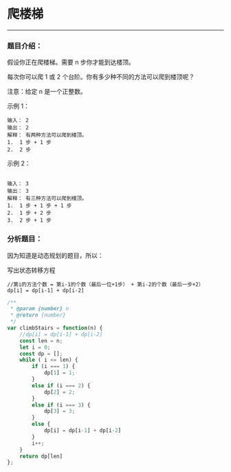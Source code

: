 # 爬楼梯

---

### 题目介绍：
假设你正在爬楼梯。需要 n 步你才能到达楼顶。

每次你可以爬 1 或 2 个台阶。你有多少种不同的方法可以爬到楼顶呢？

注意：给定 n 是一个正整数。

示例 1：
```code
输入： 2
输出： 2
解释： 有两种方法可以爬到楼顶。
1.  1 步 + 1 步
2.  2 步

```
示例 2：

```code

输入： 3
输出： 3
解释： 有三种方法可以爬到楼顶。
1.  1 步 + 1 步 + 1 步
2.  1 步 + 2 步
3.  2 步 + 1 步
```


### 分析题目：
因为知道是动态规划的题目，所以：

写出状态转移方程
```code
//第i的方法个数 = 第i-1的个数（最后一位+1步） + 第i-2的个数（最后一步+2）
dp[i] = dp[i-1] + dp[i-2]
```
```js
/**
 * @param {number} n
 * @return {number}
 */
var climbStairs = function(n) {
    //dp[i] = dp[i-1] + dp[i-2]
    const len = n;
    let i = 0;
    const dp = [];
    while ( i <= len) {
        if (i === 1) {
            dp[1] = 1;
        }
        else if (i === 2) {
            dp[2] = 2;
        }
        else if (i === 3) {
            dp[3] = 3;
        }
        else {
            dp[i] = dp[i-1] + dp[i-2]
        }
        i++;
    }
    return dp[len]
};
```





